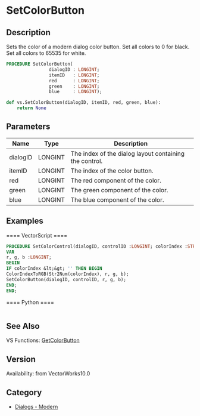 # SetColorButton

## Description
Sets the color of a modern dialog color button. Set all colors to 0 for black. Set all colors to 65535 for white.

```pascal
PROCEDURE SetColorButton(
				dialogID : LONGINT;
				itemID   : LONGINT;
				red      : LONGINT;
				green    : LONGINT;
				blue     : LONGINT);
```

```python
def vs.SetColorButton(dialogID, itemID, red, green, blue):
    return None
```

## Parameters
|Name|Type|Description|
|---|---|---|
|dialogID|LONGINT|The index of the dialog layout containing the control.|
|itemID|LONGINT|The index of the color button.|
|red|LONGINT|The red component of the color.|
|green|LONGINT|The green component of the color.|
|blue|LONGINT|The blue component of the color.|

## Examples
==== VectorScript ====
```pascal
PROCEDURE SetColorControl(dialogID, controlID :LONGINT; colorIndex :STRING);
VAR
r, g, b :LONGINT;
BEGIN
IF colorIndex &lt;&gt; '' THEN BEGIN
ColorIndexToRGB(Str2Num(colorIndex), r, g, b);
SetColorButton(dialogID, controlID, r, g, b);
END;
END;
```
==== Python ====
```python

```

## See Also
VS Functions:
[GetColorButton](GetColorButton.md)

## Version
Availability: from VectorWorks10.0

## Category
* [Dialogs - Modern](../Categories/Dialogs%20-%20Modern.md)
